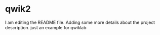 # qwik2
I am editing the README file. Adding some more details about the project description.
just an example for qwiklab
